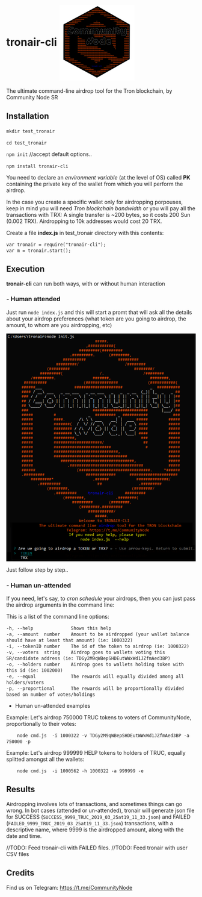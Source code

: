 # tronair-cli <img src="img/tronair-cli.png" width="200" align="center"> 
The ultimate command-line airdrop tool for the Tron blockchain, by Community Node SR

## Installation
`mkdir test_tronair`

`cd test_tronair`

`npm init`   //accept default options..

`npm install tronair-cli`

You need to declare an _environment variable_ (at the level of OS) called **PK** containing the private key of the wallet from which you will perform the airdrop.

In the case you create a specific wallet only for airdropping porpouses, keep in mind you will need _Tron blockchain bandwidth_ or you will pay all the transactions with TRX: A single transfer is ~200 bytes, so it costs 200 Sun (0.002 TRX). Airdropping to 10k addresses would cost 20 TRX.

Create a file **index.js** in test_tronair directory with this contents:
```
var tronair = require("tronair-cli");
var m = tronair.start();
```

## Execution
**tronair-cli** can run both ways, with or without human interaction 
### - Human attended
Just run 
`node index.js`
and this will start a promt that will ask all the details about your airdrop preferences (what token are you going to airdrop, the amount, to whom are you airdropping, etc)
<p align="center">
<img src="img/human.png" align="center">
</p>
Just follow step by step..

### - Human un-attended
If you need, let's say, to _cron schedule_ your airdrops, then you can just pass the airdrop arguments in the command line:

This is a list of the command line options:
```
-h, --help              Shows this help
-a, --amount  number    Amount to be airdropped (your wallet balance should have at least that amount) (ie: 1000322)
-i, --tokenID number    The id of the token to airdrop (ie: 1000322)
-v, --voters  string    Airdrop goes to wallets voting this SR/candidate address (ie: TDGy2M9qWBepSHDEutWWxWd1JZfmAed3BP)
-o, --holders number    Airdrop goes to wallets holding token with this id (ie: 1002000)
-e, --equal             The rewards will equally divided among all holders/voters
-p, --proportional      The rewards will be proportionally divided based on number of votes/holdings
```
+ Human un-attended examples

Example: Let's airdrop 750000 TRUC tokens to voters of CommunityNode, proportionally to their votes:

        node cmd.js  -i 1000322 -v TDGy2M9qWBepSHDEutWWxWd1JZfmAed3BP -a 750000 -p

Example: Let's airdrop 999999 HELP tokens to holders of TRUC, equally splitted amongst all the wallets:

        node cmd.js  -i 1000562 -h 1000322 -a 999999 -e

## Results
Airdropping involves lots of transactions, and sometimes things can go wrong.
In bot cases (attended or un-attended), tronair will generate json file for SUCCESS (`SUCCESS_9999_TRUC_2019_03_25at19_11_33.json`) and FAILED (`FAILED_9999_TRUC_2019_03_25at19_11_33.json`) transactions, with a descriptive name, where 9999 is the airdropped amount, along with the date and time.

//TODO: Feed tronair-cli with FAILED files. 
//TODO: Feed tronair with user CSV files

## Credits
Find us on Telegram:
https://t.me/CommunityNode
